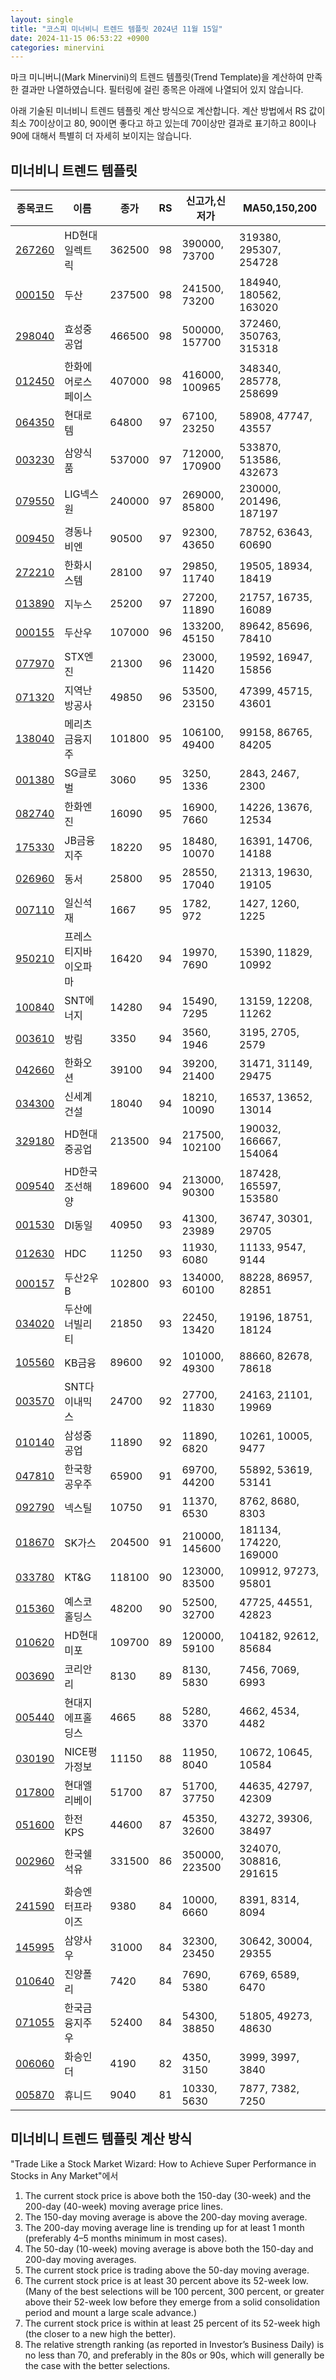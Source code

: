 ```yaml
---
layout: single
title: "코스피 미너비니 트렌드 템플릿 2024년 11월 15일"
date: 2024-11-15 06:53:22 +0900
categories: minervini
---
```

마크 미니버니(Mark Minervini)의 트렌드 템플릿(Trend Template)을 계산하여 만족한 결과만 나열하였습니다. 필터링에 걸린 종목은 아래에 나열되어 있지 않습니다.

아래 기술된 미너비니 트렌드 템플릿 계산 방식으로 계산합니다. 계산 방법에서 RS 값이 최소 70이상이고 80, 90이면 좋다고 하고 있는데 70이상만 결과로 표기하고 80이나 90에 대해서 특별히 더 자세히 보이지는 않습니다.

## 미너비니 트렌드 템플릿

|종목코드|이름|종가|RS|신고가,신저가|MA50,150,200|
|------|---|---|--|---------|------------|
|[267260](https://finance.daum.net/quotes/A267260)|HD현대일렉트릭|362500|98|390000, 73700|319380, 295307, 254728|
|[000150](https://finance.daum.net/quotes/A000150)|두산|237500|98|241500, 73200|184940, 180562, 163020|
|[298040](https://finance.daum.net/quotes/A298040)|효성중공업|466500|98|500000, 157700|372460, 350763, 315318|
|[012450](https://finance.daum.net/quotes/A012450)|한화에어로스페이스|407000|98|416000, 100965|348340, 285778, 258699|
|[064350](https://finance.daum.net/quotes/A064350)|현대로템|64800|97|67100, 23250|58908, 47747, 43557|
|[003230](https://finance.daum.net/quotes/A003230)|삼양식품|537000|97|712000, 170900|533870, 513586, 432673|
|[079550](https://finance.daum.net/quotes/A079550)|LIG넥스원|240000|97|269000, 85800|230000, 201496, 187197|
|[009450](https://finance.daum.net/quotes/A009450)|경동나비엔|90500|97|92300, 43650|78752, 63643, 60690|
|[272210](https://finance.daum.net/quotes/A272210)|한화시스템|28100|97|29850, 11740|19505, 18934, 18419|
|[013890](https://finance.daum.net/quotes/A013890)|지누스|25200|97|27200, 11890|21757, 16735, 16089|
|[000155](https://finance.daum.net/quotes/A000155)|두산우|107000|96|133200, 45150|89642, 85696, 78410|
|[077970](https://finance.daum.net/quotes/A077970)|STX엔진|21300|96|23000, 11420|19592, 16947, 15856|
|[071320](https://finance.daum.net/quotes/A071320)|지역난방공사|49850|96|53500, 23150|47399, 45715, 43601|
|[138040](https://finance.daum.net/quotes/A138040)|메리츠금융지주|101800|95|106100, 49400|99158, 86765, 84205|
|[001380](https://finance.daum.net/quotes/A001380)|SG글로벌|3060|95|3250, 1336|2843, 2467, 2300|
|[082740](https://finance.daum.net/quotes/A082740)|한화엔진|16090|95|16900, 7660|14226, 13676, 12534|
|[175330](https://finance.daum.net/quotes/A175330)|JB금융지주|18220|95|18480, 10070|16391, 14706, 14188|
|[026960](https://finance.daum.net/quotes/A026960)|동서|25800|95|28550, 17040|21313, 19630, 19105|
|[007110](https://finance.daum.net/quotes/A007110)|일신석재|1667|95|1782, 972|1427, 1260, 1225|
|[950210](https://finance.daum.net/quotes/A950210)|프레스티지바이오파마|16420|94|19970, 7690|15390, 11829, 10992|
|[100840](https://finance.daum.net/quotes/A100840)|SNT에너지|14280|94|15490, 7295|13159, 12208, 11262|
|[003610](https://finance.daum.net/quotes/A003610)|방림|3350|94|3560, 1946|3195, 2705, 2579|
|[042660](https://finance.daum.net/quotes/A042660)|한화오션|39100|94|39200, 21400|31471, 31149, 29475|
|[034300](https://finance.daum.net/quotes/A034300)|신세계건설|18040|94|18210, 10090|16537, 13652, 13014|
|[329180](https://finance.daum.net/quotes/A329180)|HD현대중공업|213500|94|217500, 102100|190032, 166667, 154064|
|[009540](https://finance.daum.net/quotes/A009540)|HD한국조선해양|189600|94|213000, 90300|187428, 165597, 153580|
|[001530](https://finance.daum.net/quotes/A001530)|DI동일|40950|93|41300, 23989|36747, 30301, 29705|
|[012630](https://finance.daum.net/quotes/A012630)|HDC|11250|93|11930, 6080|11133, 9547, 9144|
|[000157](https://finance.daum.net/quotes/A000157)|두산2우B|102800|93|134000, 60100|88228, 86957, 82851|
|[034020](https://finance.daum.net/quotes/A034020)|두산에너빌리티|21850|93|22450, 13420|19196, 18751, 18124|
|[105560](https://finance.daum.net/quotes/A105560)|KB금융|89600|92|101000, 49300|88660, 82678, 78618|
|[003570](https://finance.daum.net/quotes/A003570)|SNT다이내믹스|24700|92|27700, 11830|24163, 21101, 19969|
|[010140](https://finance.daum.net/quotes/A010140)|삼성중공업|11890|92|11890, 6820|10261, 10005, 9477|
|[047810](https://finance.daum.net/quotes/A047810)|한국항공우주|65900|91|69700, 44200|55892, 53619, 53141|
|[092790](https://finance.daum.net/quotes/A092790)|넥스틸|10750|91|11370, 6530|8762, 8680, 8303|
|[018670](https://finance.daum.net/quotes/A018670)|SK가스|204500|91|210000, 145600|181134, 174220, 169000|
|[033780](https://finance.daum.net/quotes/A033780)|KT&G|118100|90|123000, 83500|109912, 97273, 95801|
|[015360](https://finance.daum.net/quotes/A015360)|예스코홀딩스|48200|90|52500, 32700|47725, 44551, 42823|
|[010620](https://finance.daum.net/quotes/A010620)|HD현대미포|109700|89|120000, 59100|104182, 92612, 85684|
|[003690](https://finance.daum.net/quotes/A003690)|코리안리|8130|89|8130, 5830|7456, 7069, 6993|
|[005440](https://finance.daum.net/quotes/A005440)|현대지에프홀딩스|4665|88|5280, 3370|4662, 4534, 4482|
|[030190](https://finance.daum.net/quotes/A030190)|NICE평가정보|11150|88|11950, 8040|10672, 10645, 10584|
|[017800](https://finance.daum.net/quotes/A017800)|현대엘리베이|51700|87|51700, 37750|44635, 42797, 42309|
|[051600](https://finance.daum.net/quotes/A051600)|한전KPS|44600|87|45350, 32600|43272, 39306, 38497|
|[002960](https://finance.daum.net/quotes/A002960)|한국쉘석유|331500|86|350000, 223500|324070, 308816, 291615|
|[241590](https://finance.daum.net/quotes/A241590)|화승엔터프라이즈|9380|84|10000, 6660|8391, 8314, 8094|
|[145995](https://finance.daum.net/quotes/A145995)|삼양사우|31000|84|32300, 23450|30642, 30004, 29355|
|[010640](https://finance.daum.net/quotes/A010640)|진양폴리|7420|84|7690, 5380|6769, 6589, 6470|
|[071055](https://finance.daum.net/quotes/A071055)|한국금융지주우|52400|84|54300, 38850|51805, 49273, 48630|
|[006060](https://finance.daum.net/quotes/A006060)|화승인더|4190|82|4350, 3150|3999, 3997, 3840|
|[005870](https://finance.daum.net/quotes/A005870)|휴니드|9040|81|10330, 5630|7877, 7382, 7250|

## 미너비니 트렌드 템플릿 계산 방식

"Trade Like a Stock Market Wizard: How to Achieve Super Performance in Stocks in Any Market"에서

 1. The current stock price is above both the 150-day (30-week) and the 200-day (40-week) moving average price lines.
 1. The 150-day moving average is above the 200-day moving average.
 1. The 200-day moving average line is trending up for at least 1 month (preferably 4–5 months minimum in most cases).
 1. The 50-day (10-week) moving average is above both the 150-day and 200-day moving averages.
 1. The current stock price is trading above the 50-day moving average.
 1. The current stock price is at least 30 percent above its 52-week low. (Many of the best selections will be 100 percent, 300 percent, or greater above their 52-week low before they emerge from a solid consolidation period and mount a large scale advance.)
 1. The current stock price is within at least 25 percent of its 52-week high (the closer to a new high the better).
 1. The relative strength ranking (as reported in Investor’s Business Daily) is no less than 70, and preferably in the 80s or 90s, which will generally be the case with the better selections.
